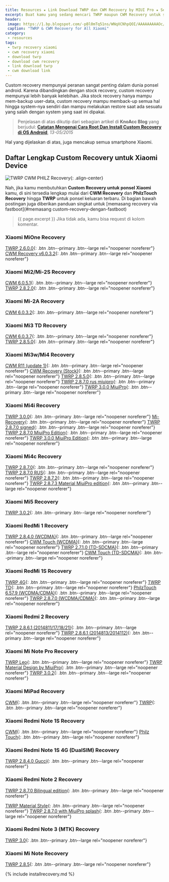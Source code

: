 ```yaml
---
title: Resources ★ Link Download TWRP dan CWM Recovery by MIUI Pro ★ Semua Xiaomi
excerpt: Buat kamu yang sedang mencari TWRP maupun CWM Recovery untuk semua ponsel Xiaomi, di sini tempatnya. Link download dijamin lengkap!
header:
 image: https://1.bp.blogspot.com/-pBl0mTq51ns/WNqXCNhpQOI/AAAAAAAAAOc/-xMrj9HPn20NAsgulPrzWOkbTRZg6qu-QCLcB/s600/custom-recovery.jpg
 caption: "TWRP & CWM Recovery for All Xiaomi"
category:
 - resources
tags:
 - twrp recovery xiaomi
 - cwm recovery xiaomi
 - download twrp
 - download cwm recovery
 - link download twrp
 - cwm download link
---
```


Custom recovery mempunyai peranan sangat penting dalam dunia ponsel android. Karena dibandingkan dengan stock recovery, custom recovery mempunyai lebih banyak kelebihan. Jika stock recovery hanya mampu mem-backup user-data, custom recovery mampu memback-up semua hal hingga system-nya sendiri dan mampu melakukan restore saat ada sesuatu yang salah dengan system yang saat ini dipakai.

> Penjelasan di atas dikutip dari sebagian artikel di **KnoAcc Blog** yang berjudul: [**Catatan Mengenai Cara Root Dan Install Custom Recovery di OS Android**](http://www.knoacc.org/2015/05/metode-root-dan-install-custom-recovery-os-android.html), _13-05/2015_

Hal yang dijelaskan di atas, juga mencakup semua smartphone Xiaomi.

## Daftar Lengkap Custom Recovery untuk Xiaomi Device

![TWRP CWM PHILZ Recovery](http://1.bp.blogspot.com/-5pzA6WbfyIk/VVKV6fJWdnI/AAAAAAAAIX0/QYOlP5cVbWk/s1600/Custom-recovery-CWM-PhilZ-TWRP.jpg){: .align-center}

Nah, jika kamu membutuhkan **Custom Recovery untuk ponsel Xiaomi** kamu, di sini tersedia lengkap mulai dari **CWM Recovery** dan **PhilzTouch Recovery** hingga **TWRP** untuk ponsel keluaran terbaru. Di bagian bawah postingan juga diberikan panduan singkat untuk [memasang recovery via fastboot](#memasang custom-recovery-dengan-fastboot)

> {{ page.excerpt }} Jika tidak ada, kamu bisa request di kolom komentar.

### Xiaomi MiOne Recovery

[TWRP 2.6.0.0](https://files.miuipro.by/official/mi1/recovery/TWRP_2.6.0.0_mione_plus.zip){: .btn .btn--primary .btn--large rel="noopener noreferer"}
[CWM Recovery v6.0.3.2](https://files.miuipro.by/official/mi1/recovery/cwm_signed_v6.0.3.2.zip){: .btn .btn--primary .btn--large rel="noopener noreferer"}

### Xiaomi Mi2/Mi-2S Recovery

[CWM 6.0.5.1](https://files.miuipro.by/official/mi2_2s/recovery/CWM_6.0.5.1.zip){: .btn .btn--primary .btn--large rel="noopener noreferer"}
[TWRP 2.8.2.0](https://files.miuipro.by/official/mi2_2s/recovery/TWRP_2.8.2.0_signed.zip){: .btn .btn--primary .btn--large rel="noopener noreferer"}

### Xiaomi Mi-2A Recovery

[CWM 6.0.3.2](https://files.miuipro.by/official/mi2a/recovery/cwm_recovery_6.0.3.2_signed.zip){: .btn .btn--primary .btn--large rel="noopener noreferer"}

### Xiaomi Mi3 TD Recovery

[CWM 6.0.3.7](https://files.miuipro.by/official/mi3/recovery/cwm_6.0.3.7.img){: .btn .btn--primary .btn--large rel="noopener noreferer"}
[TWRP 2.8.5.0](https://files.miuipro.by/official/mi3/recovery/twrp_2.8.5.0.img){: .btn .btn--primary .btn--large rel="noopener noreferer"}

### Xiaomi Mi3w/Mi4 Recovery

[CWM R11 (update 1)](https://files.miuipro.by/official/mi4/recovery/CWM_recovery_r11_u1_cancro.zip){: .btn .btn--primary .btn--large rel="noopener noreferer"}
[CWM Recovery (Stock)](https://files.miuipro.by/official/mi4/recovery/Mi3-W-C-Recovery-2014-08-04-EN.zip){: .btn .btn--primary .btn--large rel="noopener noreferer"}
[TWRP 2.8.5.0](https://files.miuipro.by/official/mi4/recovery/openrecovery-twrp-2.8.5.0-cancro.img){: .btn .btn--primary .btn--large rel="noopener noreferer"}
[TWRP 2.8.7.0 rus miuipro](https://files.miuipro.by/official/mi4/recovery/TWRP-2.8.7.0-cancro-miuipro.zip){: .btn .btn--primary .btn--large rel="noopener noreferer"}
[TWRP 3.0.0 MiuiPro](https://files.miuipro.by/official/mi4/recovery/TWRP_3.0.0_cancro_MiuiPro.zip){: .btn .btn--primary .btn--large rel="noopener noreferer"}

### Xiaomi Mi4i Recovery

[TWRP 3.0.0](https://files.miuipro.by/official/mi4i/recovery/TWRP_3.0.0_ferrari.img){: .btn .btn--primary .btn--large rel="noopener noreferer"}
[Mi-Recovery](https://files.miuipro.by/official/mi4i/recovery/mi/recovery.img){: .btn .btn--primary .btn--large rel="noopener noreferer"}
[TWRP 2.8.7.0 signed](https://files.miuipro.by/official/mi4i/recovery/Mi4i_TWRP2.8.7.0_signed.zip){: .btn .btn--primary .btn--large rel="noopener noreferer"}
[TWRP 2.8.7.0 MiuiPro Edition](https://files.miuipro.by/official/mi4i/recovery/Mi4i_TWRP2.8.7.0_miuipro.zip){: .btn .btn--primary .btn--large rel="noopener noreferer"}
[TWRP 3.0.0 MiuiPro Edition](https://files.miuipro.by/official/mi4i/recovery/TWRP_Recovery_MiuiPro_3.0.0.zip){: .btn .btn--primary .btn--large rel="noopener noreferer"}

### Xiaomi Mi4c Recovery

[TWRP 2.8.7.0](https://files.miuipro.by/official/mi4c/recovery/TWRP_2.8.7.0.zip){: .btn .btn--primary .btn--large rel="noopener noreferer"}
[TWRP 2.8.7.0 RUS](https://files.miuipro.by/official/mi4c/recovery/TWRP_2.8.7.0_MI4C_MiuiPro.zip){: .btn .btn--primary .btn--large rel="noopener noreferer"}
[TWRP 2.8.7.2](https://files.miuipro.by/official/mi4c/recovery/twrp_2.8.7.2.zip){: .btn .btn--primary .btn--large rel="noopener noreferer"}
[TWRP 2.8.7.3 Material MiuiPro edition](https://files.miuipro.by/official/mi4c/recovery/TWRP_2.8.7.3_MiuiPro.zip){: .btn .btn--primary .btn--large rel="noopener noreferer"}

### Xiaomi Mi5 Recovery

[TWRP 3.0.2](https://files.miuipro.by/official/mi5/recovery/TWRP_3.0.2.zip){: .btn .btn--primary .btn--large rel="noopener noreferer"}

### Xiaomi RedMi 1 Recovery

[TWRP 2.8.4.0 (WCDMA)](https://files.miuipro.by/official/redmi1/recovery/TWRP_2.8.4.0.zip){: .btn .btn--primary .btn--large rel="noopener noreferer"}
[CWM Touch (WCDMA)](https://files.miuipro.by/official/redmi1/recovery/CWM_Touch_WCDMA.zip){: .btn .btn--primary .btn--large rel="noopener noreferer"}
[TWRP 2.7.1.0 (TD-SDCMA)](https://files.miuipro.by/official/redmi1/recovery/TWRP_2.7.1.0_td_sdcma.zip){: .btn .btn--primary .btn--large rel="noopener noreferer"}
[CWM Touch (TD-SDCMA)](https://files.miuipro.by/official/redmi1/recovery/CWM_touch__v6_Hongmi_TD.img){: .btn .btn--primary .btn--large rel="noopener noreferer"}

### Xiaomi RedMi 1S Recovery

[TWRP 4G](https://files.miuipro.by/official/redmi1s/recovery/HM_1S_TWRP.zip){: .btn .btn--primary .btn--large rel="noopener noreferer"}
[TWRP TD](https://files.miuipro.by/official/redmi1s/recovery/HM_1STD_TWRP.zip){: .btn .btn--primary .btn--large rel="noopener noreferer"}
[PhilzTouch 6.57.9 (WCDMA/CDMA)](https://files.miuipro.by/official/redmi1s/recovery/philz_touch_6.57.9-armani_miui6.zip){: .btn .btn--primary .btn--large rel="noopener noreferer"}
[TWRP 2.8.7.0 (WCDMA/CDMA)](https://files.miuipro.by/official/redmi1s/recovery/twrp-2.8.7.0_armani.img){: .btn .btn--primary .btn--large rel="noopener noreferer"}

### Xiaomi Redmi 2 Recovery

[TWRP 2.8.6.1 (2014811/17/18/21)](https://files.miuipro.by/official/redmi2/recovery/HM2014811_TWRP2.8.6.1_signed.zip){: .btn .btn--primary .btn--large rel="noopener noreferer"}
[TWRP 2.8.6.1 (2014813/2014112)](https://files.miuipro.by/official/redmi2/recovery/HM2014813_TWRP2.8.6.1_signed.zip){: .btn .btn--primary .btn--large rel="noopener noreferer"}

### Xiaomi Mi Note Pro Recovery

[TWRP Leo](https://files.miuipro.by/official/mi_note_pro/recovery/twrp_recovery_leo.img){: .btn .btn--primary .btn--large rel="noopener noreferer"}
[TWRP Material Design by MiuiPro](https://files.miuipro.by/official/mi_note_pro/recovery/TWRP_material_miuipro.img){: .btn .btn--primary .btn--large rel="noopener noreferer"}
[TWRP 3.0.2](https://files.miuipro.by/official/mi_note_pro/recovery/TWRP_3.0.2.zip){: .btn .btn--primary .btn--large rel="noopener noreferer"}

### Xiaomi MiPad Recovery

[CWM](https://files.miuipro.by/official/mi_pad/recovery/CWM_mocha_6.0.5.0.zip){: .btn .btn--primary .btn--large rel="noopener noreferer"}
[TWRP](https://files.miuipro.by/official/mi_pad/recovery/TWRP_2.8.4%20mocha%20.zip){: .btn .btn--primary .btn--large rel="noopener noreferer"}

### Xiaomi Redmi Note 1S Recovery

[CWM](https://files.miuipro.by/official/redmi_note1s/recovery/HMNote1SCT-CWM-6.0.5.1.img.7z){: .btn .btn--primary .btn--large rel="noopener noreferer"}
[Philz Touch](https://files.miuipro.by/official/redmi_note1s/recovery/recovery.img){: .btn .btn--primary .btn--large rel="noopener noreferer"}

### Xiaomi Redmi Note 1S 4G (DualSIM) Recovery

[TWRP 2.8.4.0 Gucci](https://files.miuipro.by/official/redmi_note1s/recovery/TWRP_2.8.4.0_eng_gucci.img){: .btn .btn--primary .btn--large rel="noopener noreferer"}

### Xiaomi Redmi Note 2 Recovery

[TWRP 2.8.7.0 Bilingual edition](https://files.miuipro.by/official/redmi_note_2/recovery/recovery_biling_2.8.7.0.img){: .btn .btn--primary .btn--large rel="noopener noreferer"}

[TWRP Material Style](https://files.miuipro.by/official/redmi_note_2/recovery/recovery_material.img){: .btn .btn--primary .btn--large rel="noopener noreferer"}
[TWRP 2.8.7.0 with MiuiPro splash](https://files.miuipro.by/official/redmi_note_2/recovery/recovery_2.8.7.0_with_splash.img){: .btn .btn--primary .btn--large rel="noopener noreferer"}

### Xiaomi Redmi Note 3 (MTK) Recovery

[TWRP 3.0](https://files.miuipro.by/official/redmi_note_3/recovery/twrp_3.0.img){: .btn .btn--primary .btn--large rel="noopener noreferer"}

### Xiaomi Mi Note Recovery

[TWRP 2.8.5](https://files.miuipro.by/official/mi_note/recovery/twrp-recovery_2_8_5.zip){: .btn .btn--primary .btn--large rel="noopener noreferer"}

{% include installrecovery.md %}